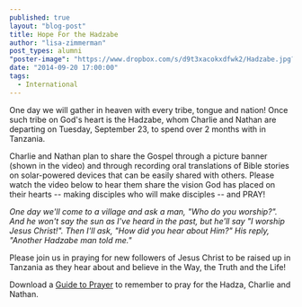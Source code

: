 ```yaml
---
published: true
layout: "blog-post"
title: Hope For the Hadzabe
author: "lisa-zimmerman"
post_types: alumni
"poster-image": "https://www.dropbox.com/s/d9t3xacokxdfwk2/Hadzabe.jpg?dl=0"
date: "2014-09-20 17:00:00"
tags: 
  - International
---
```


One day we will gather in heaven with every tribe, tongue and nation!  Once such tribe on God's heart is the Hadzabe, whom Charlie and Nathan are departing on Tuesday, September 23, to spend over 2 months with in Tanzania. 

Charlie and Nathan plan to share the Gospel through a picture banner (shown in the video) and through recording oral translations of Bible stories on solar-powered devices that can be easily shared with others.  Please watch the video below to hear them share the vision God has placed on their hearts -- making disciples who will make disciples -- and PRAY!

*One day we'll come to a village and ask a man, "Who do you worship?".  And he won't say the sun as I've heard in the past, but he'll say "I worship Jesus Christ!".  Then I'll ask, "How did you hear about Him?"  His reply, "Another Hadzabe man told me."*

Please join us in praying for new followers of Jesus Christ to be raised up in Tanzania as they hear about and believe in the Way, the Truth and the Life!

Download a <a href="https://www.dropbox.com/s/wx5uhe1oehvpi7b/PRAY%20For%20the%20Hadza.pdf?dl=0" target="_blank">Guide to Prayer</a> to remember to pray for the Hadza, Charlie and Nathan.